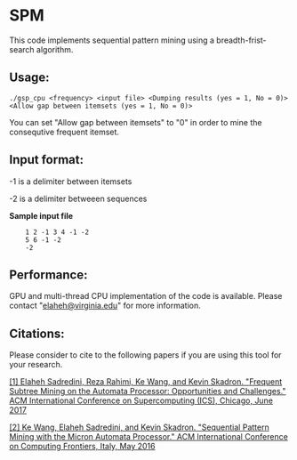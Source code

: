 # SPM

This code implements sequential pattern mining using a breadth-frist-search algorithm. 


## Usage:

`./gsp_cpu <frequency> <input file> <Dumping results (yes = 1, No = 0)> <Allow gap between itemsets (yes = 1, No = 0)>`


You can set "Allow gap between itemsets" to "0" in order to mine the consequtive frequent itemset. 



## Input format:

-1 is a delimiter between itemsets 

-2 is a delimiter betweeen sequences 

**Sample input file**

        1 2 -1 3 4 -1 -2
        5 6 -1 -2
        -2


## Performance:

GPU and multi-thread CPU implementation of the code is available. Please contact "elaheh@virginia.edu" for more information. 


## Citations:
Please consider to cite to the following papers if you are using this tool for your research. 

[\[1\] Elaheh Sadredini, Reza Rahimi, Ke Wang, and Kevin Skadron. "Frequent Subtree Mining on the Automata Processor: Opportunities
and Challenges." ACM International Conference on Supercomputing (ICS), Chicago, June 2017](http://www.cs.virginia.edu/~skadron/Papers/sadredini_ics17.pdf) 

[\[2\] Ke Wang, Elaheh Sadredini, and Kevin Skadron. "Sequential Pattern Mining with the Micron Automata Processor." ACM International
Conference on Computing Frontiers, Italy, May 2016](http://www.cs.virginia.edu/~skadron/Papers/CF16_SPM_AP.pdf) 

